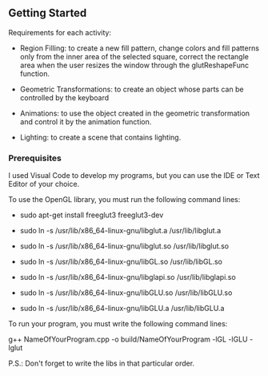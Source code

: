## Getting Started

Requirements for each activity:

- Region Filling: to create a new fill pattern, change colors and fill patterns only from the inner area of the selected square, correct the rectangle area when the user resizes the window through the glutReshapeFunc function.

- Geometric Transformations: to create an object whose parts can be controlled by the keyboard

- Animations: to use the object created in the geometric transformation and control it by the animation function.

- Lighting: to create a scene that contains lighting.

### Prerequisites

I used Visual Code to develop my programs, but you can use the IDE or Text Editor of your choice.

To use the OpenGL library, you must run the following command lines:

- sudo apt-get install freeglut3 freeglut3-dev

- sudo ln -s /usr/lib/x86_64-linux-gnu/libglut.a /usr/lib/libglut.a

- sudo ln -s /usr/lib/x86_64-linux-gnu/libglut.so /usr/lib/libglut.so

- sudo ln -s /usr/lib/x86_64-linux-gnu/libGL.so /usr/lib/libGL.so

- sudo ln -s /usr/lib/x86_64-linux-gnu/libglapi.so /usr/lib/libglapi.so

- sudo ln -s /usr/lib/x86_64-linux-gnu/libGLU.so /usr/lib/libGLU.so

- sudo ln -s /usr/lib/x86_64-linux-gnu/libGLU.a /usr/lib/libGLU.a

To run your program, you must write the following command lines:

g++ NameOfYourProgram.cpp -o build/NameOfYourProgram -lGL -lGLU -lglut 

P.S.: Don't forget to write the libs in that particular order.
